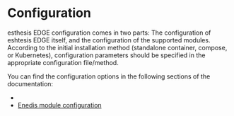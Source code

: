# Configuration

esthesis EDGE configuration comes in two parts: The configuration of eshtesis EDGE itself, and the configuration of the
supported modules. According to the initial installation method (standalone container, compose, or Kubernetes), 
configuration parameters should be specified in the appropriate configuration file/method.

You can find the configuration options in the following sections of the documentation:
- [](Main.md)
- [Enedis module configuration](enedis.md)